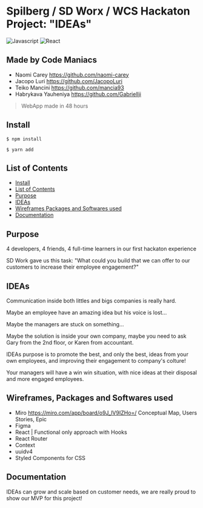 # Spilberg / SD Worx / WCS Hackaton Project: "IDEAs"
![Javascript](https://aleen42.github.io/badges/src/javascript.svg)
![React](https://aleen42.github.io/badges/src/react.svg)

## Made by Code Maniacs
- Naomi Carey https://github.com/naomi-carey
- Jacopo Luri https://github.com/JacopoLuri
- Teiko Mancini https://github.com/mancia93
- Habrykava Yauheniya https://github.com/Gabriellji

> WebApp made in 48 hours

## Install
```
$ npm install

$ yarn add
```

## List of Contents
- [Install](#install)
- [List of Contents](#list-of-contents)
- [Purpose](#purpose)
- [IDEAs](#ideas)
- [Wireframes Packages and Softwares used](#wireframes-packages-and-softwares-used)
- [Documentation](#documentation)

## Purpose
4 developers, 4 friends, 4 full-time learners in our first hackaton experience

SD Work gave us this task:
"What could you build that we can offer to our customers to increase their employee engagement?"

## IDEAs
Communication inside both littles and bigs companies is really hard.

Maybe an employee have an amazing idea but his voice is lost...

Maybe the managers are stuck on something...

Maybe the solution is inside your own company, maybe you need to ask Gary from the 2nd floor, or Karen from accountant.


IDEAs purpose is to promote the best, and only the best, ideas from your own employees, and improving their engagement to company's colture!

Your managers will have a win win situation, with nice ideas at their disposal and more engaged employees. 

## Wireframes, Packages and Softwares used
- Miro https://miro.com/app/board/o9J_lV9IZHo=/
  Conceptual Map, Users Stories, Epic 
- Figma
- React | Functional only approach with Hooks
- React Router
- Context
- uuidv4
- Styled Components for CSS

## Documentation
IDEAs can grow and scale based on customer needs, we are really proud to show our MVP for this project!
<work in progress>
